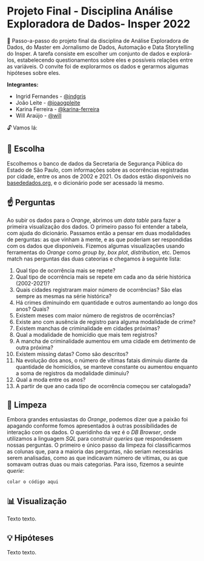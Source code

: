 # Projeto Final - Disciplina Análise Exploradora de Dados- Insper 2022 

:pencil: Passo-a-passo do projeto final da disciplina de Análise Exploradora de Dados, do Master em Jornalismo de Dados, Automação e Data Storytelling do Insper. A tarefa consiste em  escolher um conjunto de dados e explorá-los, estabelecendo questionamentos sobre eles e possíveis relações entre as variáveis. O convite foi de explorarmos os dados e gerarmos algumas hipóteses sobre eles. 

**Integrantes:**
- Ingrid Fernandes - [@indgris](https://github.com/indgris)
- João Leite - [@joaogpleite](https://github.com/joaogpleite)
- Karina Ferreira - [@karina-ferreira](https://github.com/karina-ferreira)
- Will Araújo - [@will](https://github.com/link)

:unlock: Vamos lá:


## :dart: Escolha

Escolhemos o banco de dados da Secretaria de Segurança Pública do Estado de São Paulo, com informações sobre as ocorrências registradas por cidade, entre os anos de 2002 e 2021. Os dados estão disponíveis no [basededados.org](https://basedosdados.org/dataset/br-sp-gov-ssp?bdm_table=ocorrencias_registradas), e o dicionário pode ser acessado lá mesmo. 

## :point_up: Perguntas
Ao subir os dados para o *Orange*, abrimos um *data table* para fazer a primeira visualização dos dados. O primeiro passo foi entender a tabela, com ajuda do dicionário. Passamos então a pensar em duas modalidades de perguntas: as que vinham à mente, e as que poderiam ser respondidas com os dados que disponíveis. Fizemos algumas visualizações usando ferramentas do *Orange* como *group by*, *box plot*, *distribution*, etc. Demos match nas perguntas das duas cateorias e chegamos à seguinte lista:

1. Qual tipo de ocorrência mais se repete?
2. Qual tipo de ocorrência mais se repete em cada ano da série histórica (2002-2021)?
3. Quais cidades registraram maior número de ocorrências? São elas sempre as mesmas na série histórica?
4. Há crimes diminuindo em quantidade e outros aumentando ao longo dos anos? Quais?
5. Existem meses com maior número de registros de ocorrências?
6. Existe ano com ausência de registro para alguma modalidade de crime?
7. Existem manchas de criminalidade em cidades próximas?
8. Qual a modalidade de homicídio que mais tem registros?
9. A mancha de criminalidade aumentou em uma cidade em detrimento de outra próxima?
10. Existem missing datas? Como são descritos?
11. Na evolução dos anos, o número de vítimas fatais diminuiu diante da quantidade de homicídios, se manteve constante ou aumentou enquanto a soma de registros da modalidade diminuiu?
12. Qual a moda entre os anos?
13. A partir de que ano cada tipo de ocorrência começou ser catalogada?

## :put_litter_in_its_place: Limpeza
Embora grandes entusiastas do *Orange*, podemos dizer que a paixão foi apagando conforme fomos apresentados à outras possibilidades de interação com os dados. O queridinho da vez é o *DB Browser*, onde utilizamos a linguagem *SQL* para construir *queries* que respondessem nossas perguntas. O primeiro e único passo da limpeza foi classificarmos as colunas que, para a maioria das perguntas, não seriam necessárias serem analisadas, como as que indicavam número de vítimas, ou as que somavam outras duas ou mais categorias. Para isso, fizemos a seuinte *querie*:

`colar o código aqui`

## :bar_chart: Visualização

Texto texto.

## :bulb: Hipóteses

Texto texto.
